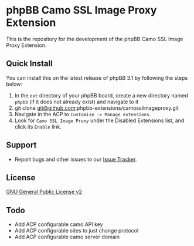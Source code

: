 # phpBB Camo SSL Image Proxy Extension

This is the repository for the development of the phpBB Camo SSL Image Proxy Extension.

## Quick Install
You can install this on the latest release of phpBB 3.1 by following the steps below:

1. In the `ext` directory of your phpBB board, create a new directory named `phpbb` (if it does not already exist) and navigate to it
1. git clone git@github.com:phpbb-extensions/camosslimageproxy.git
1. Navigate in the ACP to `Customise -> Manage extensions`.
1. Look for `Camo SSL Image Proxy` under the Disabled Extensions list, and click its `Enable` link.

## Support

* Report bugs and other issues to our [Issue Tracker](https://github.com/phpbb-extensions/camosslimageproxy/issues).

## License
[GNU General Public License v2](http://opensource.org/licenses/GPL-2.0)

## Todo

* Add ACP configurable camo API key
* Add ACP configurable sites to just change protocol
* Add ACP configurable camo server domain
